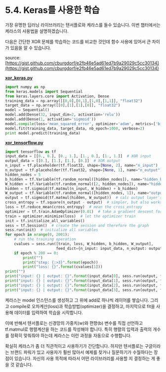 # 5.4.    Keras를 사용한 학습

가장 유명한 딥러닝 라이브러리는 텐서플로와 케라스를 들수 있습니다. 이번 챕터에서는 케라스의 사용법을 설명하겠습니다.

다음은 간단한 XOR 문제를 학습하는 코드를 비교한 것인데 함수 사용에 있어서 큰 차이가 있음을 알 수 있습니다.

source: [https://gist.github.com/cburgdorf/e2fb46e5ad61ed7b9a29029c5cc30134](https://gist.github.com/cburgdorf/e2fb46e5ad61ed7b9a29029c5cc30134)

[**xor\_keras.py**](https://gist.github.com/cburgdorf/e2fb46e5ad61ed7b9a29029c5cc30134#file-xor_keras-py)

```python
import numpy as np
from keras.models import Sequential
from keras.layers.core import Activation, Dense
training_data = np.array([[0,0],[0,1],[1,0],[1,1]], "float32")
target_data = np.array([[0],[1],[1],[0]], "float32")
model = Sequential()
model.add(Dense(32, input_dim=2, activation='relu'))
model.add(Dense(1, activation='sigmoid'))
model.compile(loss='mean_squared_error', optimizer='adam', metrics=['binary_accuracy'])
model.fit(training_data, target_data, nb_epoch=1000, verbose=2)
print model.predict(training_data)
```

[**xor\_tensorflow.py**](https://gist.github.com/cburgdorf/e2fb46e5ad61ed7b9a29029c5cc30134#file-xor_tensorflow-py)

```python
import tensorflow as tf   
input_data = [[0., 0.], [0., 1.], [1., 0.], [1., 1.]]  # XOR input
output_data = [[0.], [1.], [1.], [0.]]  # XOR output
n_input = tf.placeholder(tf.float32, shape=[None, 2], name="n_input")
n_output = tf.placeholder(tf.float32, shape=[None, 1], name="n_output")
hidden_nodes = 5
b_hidden = tf.Variable(tf.random_normal([hidden_nodes]), name="hidden_bias")
W_hidden = tf.Variable(tf.random_normal([2, hidden_nodes]), name="hidden_weights")
hidden = tf.sigmoid(tf.matmul(n_input, W_hidden) + b_hidden)
W_output = tf.Variable(tf.random_normal([hidden_nodes, 1]), name="output_weights")  # output layer's weight matrix
output = tf.sigmoid(tf.matmul(hidden, W_output))  # calc output layer's activation
cross_entropy = tf.square(n_output - output)  # simpler, but also works
loss = tf.reduce_mean(cross_entropy)  # mean the cross_entropy
optimizer = tf.train.AdamOptimizer(0.01)  # take a gradient descent for optimizing with a "stepsize" of 0.1
train = optimizer.minimize(loss)  # let the optimizer train
init = tf.initialize_all_variables()
sess = tf.Session()  # create the session and therefore the graph
sess.run(init)  # initialize all variables 
for epoch in xrange(0, 2001):
    # run the training operation
    cvalues = sess.run([train, loss, W_hidden, b_hidden, W_output],
                       feed_dict={n_input: input_data, n_output: output_data})
    if epoch % 200 == 0:
        print("")
        print("step: {:>3}".format(epoch))
        print("loss: {}".format(cvalues[1]))
print("")
print("input: {} | output: {}".format(input_data[0], sess.run(output, feed_dict={n_input: [input_data[0]]})))
print("input: {} | output: {}".format(input_data[1], sess.run(output, feed_dict={n_input: [input_data[1]]})))
print("input: {} | output: {}".format(input_data[2], sess.run(output, feed_dict={n_input: [input_data[2]]})))
print("input: {} | output: {}".format(input_data[3], sess.run(output, feed_dict={n_input: [input_data[3]]})))
```

케라스는 model 인스턴스를 생성하고 그 위에 add로 하나씩 레이어를 쌓습니다. 그리고 compile로 오차계산\(loss\)과 학습방법\(optimizer\)을 결정하고, 마지막으로 fit을 사용해 데이터를 입력하여 학습을 시작합니다.

이에 반해서 텐서플로는 신경망의 가중치\(w\)와 편향\(b\) 변수를 직접 선언하고 tf.matmul로 행렬계산을 하는 코드를 작성해야 합니다. 특히 행렬의 입력과 출력의 개수를 정확히 맞춰줘야 하는데 케라스는 이런 과정을 자동으로 수행합니다.

확실히 케라스가 좀 더 직관적이고 사용하기가 간단합니다. 하지만 텐서플로는 구글이라는 브랜드 파워가 있고 사용자가 훨씬 많아서 예제를 찾거나 질문하기가 수월하다는 장점이 있습니다. 자신의 사용 목적에 따라서 어떤 라이브러리를 사용할 지 결정하는 게 좋을 것 같습니다.



